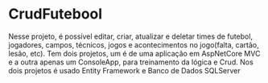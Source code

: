 # CrudFutebool
Nesse projeto, é possível editar, criar, atualizar e deletar times de futebol, jogadores, campos, técnicos, jogos e acontecimentos no jogo(falta, cartão, lesão, etc). Tem dois projetos, um é de uma aplicação em AspNetCore MVC e a outra apenas um ConsoleApp, para treinamento da lógica e Crud. Nos dois projetos é usado Entity Framework e Banco de Dados SQLServer

